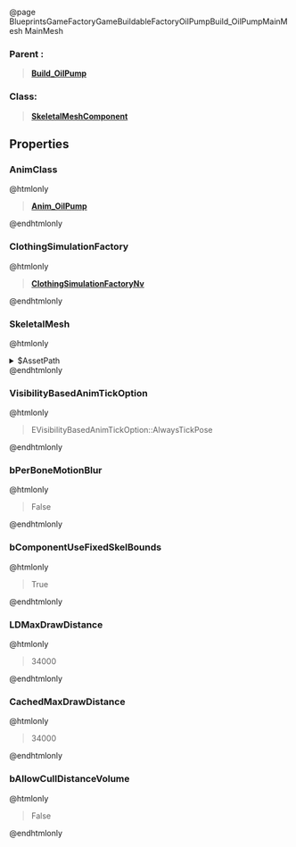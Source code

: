 @page BlueprintsGameFactoryGameBuildableFactoryOilPumpBuild_OilPumpMainMesh MainMesh
### Parent :
<b><a href="_blueprints_game_factory_game_buildable_factory_oil_pump_build__oil_pump.html"><blockquote>Build_OilPump</blockquote></a></b>
### Class:
<b><a href="_class_script_skeletal_mesh_component.html"><blockquote>SkeletalMeshComponent</blockquote></a></b>
## Properties
### AnimClass
@htmlonly
<b><a href="_blueprints_game_factory_game_buildable_factory_oil_pump_anim__oil_pump.html"><blockquote>Anim_OilPump</blockquote></a></b>
@endhtmlonly

### ClothingSimulationFactory
@htmlonly
<b><a href="_class_script_clothing_simulation_factory_nv.html"><blockquote>ClothingSimulationFactoryNv</blockquote></a></b>
@endhtmlonly

### SkeletalMesh
@htmlonly
<details>
 <summary>$AssetPath</summary>
<b><a href="_blueprints_game_factory_game_buildable_factory_oil_pump_mesh_oil_pump_skl.html"><blockquote>OilPump_skl</blockquote></a></b>
</details>
@endhtmlonly

### VisibilityBasedAnimTickOption
@htmlonly
<blockquote>EVisibilityBasedAnimTickOption::AlwaysTickPose</blockquote>
@endhtmlonly

### bPerBoneMotionBlur
@htmlonly
<blockquote>False</blockquote>
@endhtmlonly

### bComponentUseFixedSkelBounds
@htmlonly
<blockquote>True</blockquote>
@endhtmlonly

### LDMaxDrawDistance
@htmlonly
<blockquote>34000</blockquote>
@endhtmlonly

### CachedMaxDrawDistance
@htmlonly
<blockquote>34000</blockquote>
@endhtmlonly

### bAllowCullDistanceVolume
@htmlonly
<blockquote>False</blockquote>
@endhtmlonly


